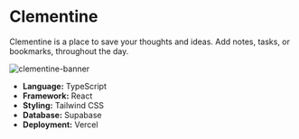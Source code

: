 # Clementine

Clementine is a place to save your thoughts and ideas. Add notes, tasks, or bookmarks, throughout the day.

![clementine-banner](https://user-images.githubusercontent.com/63880429/155400130-dfea9d54-8443-4a5e-971b-8602c0fccb05.png)

- **Language:** TypeScript
- **Framework:** React
- **Styling:** Tailwind CSS
- **Database:** Supabase
- **Deployment:** Vercel

